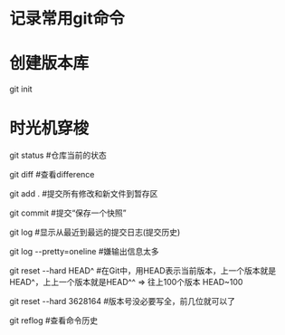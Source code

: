 # 记录常用git命令

# 创建版本库
git init

# 时光机穿梭
git status                          #仓库当前的状态

git diff                            #查看difference

git add .                           #提交所有修改和新文件到暂存区

git commit                          #提交“保存一个快照”

git log                             #显示从最近到最远的提交日志(提交历史)

git log --pretty=oneline            #嫌输出信息太多

git reset --hard HEAD^              #在Git中，用HEAD表示当前版本，上一个版本就是HEAD^，上上一个版本就是HEAD^^ => 往上100个版本 HEAD~100 

git reset --hard 3628164            #版本号没必要写全，前几位就可以了

git reflog                          #查看命令历史